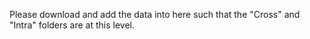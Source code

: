 Please download and add the data into here such that the "Cross" and "Intra" folders are at this level. 